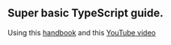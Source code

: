## Super basic TypeScript guide. 
Using this [handbook](https://www.typescriptlang.org/docs/handbook/intro.html) and this [YouTube video](https://www.youtube.com/watch?v=BCg4U1FzODs&list=WL&index=6)
